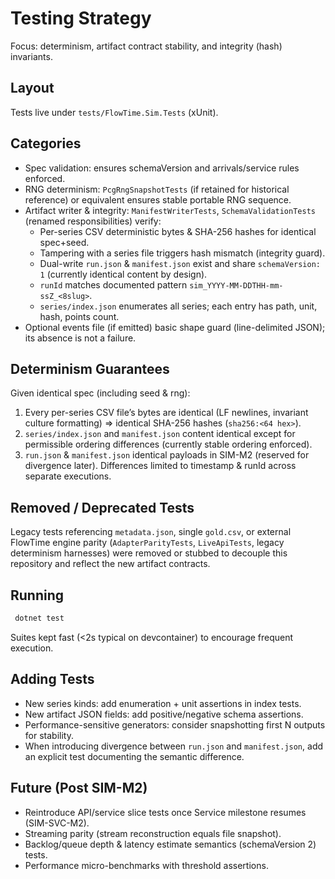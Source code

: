 # Testing Strategy

Focus: determinism, artifact contract stability, and integrity (hash) invariants.

## Layout
Tests live under `tests/FlowTime.Sim.Tests` (xUnit).

## Categories
- Spec validation: ensures schemaVersion and arrivals/service rules enforced.
- RNG determinism: `PcgRngSnapshotTests` (if retained for historical reference) or equivalent ensures stable portable RNG sequence.
- Artifact writer & integrity: `ManifestWriterTests`, `SchemaValidationTests` (renamed responsibilities) verify:
  - Per-series CSV deterministic bytes & SHA-256 hashes for identical spec+seed.
  - Tampering with a series file triggers hash mismatch (integrity guard).
  - Dual-write `run.json` & `manifest.json` exist and share `schemaVersion: 1` (currently identical content by design).
  - `runId` matches documented pattern `sim_YYYY-MM-DDTHH-mm-ssZ_<8slug>`.
  - `series/index.json` enumerates all series; each entry has path, unit, hash, points count.
- Optional events file (if emitted) basic shape guard (line-delimited JSON); its absence is not a failure.

## Determinism Guarantees
Given identical spec (including seed & rng):
1. Every per-series CSV file’s bytes are identical (LF newlines, invariant culture formatting) ⇒ identical SHA-256 hashes (`sha256:<64 hex>`).
2. `series/index.json` and `manifest.json` content identical except for permissible ordering differences (currently stable ordering enforced).
3. `run.json` & `manifest.json` identical payloads in SIM-M2 (reserved for divergence later). Differences limited to timestamp & runId across separate executions.

## Removed / Deprecated Tests
Legacy tests referencing `metadata.json`, single `gold.csv`, or external FlowTime engine parity (`AdapterParityTests`, `LiveApiTests`, legacy determinism harnesses) were removed or stubbed to decouple this repository and reflect the new artifact contracts.

## Running
```bash
 dotnet test
```
Suites kept fast (<2s typical on devcontainer) to encourage frequent execution.

## Adding Tests
- New series kinds: add enumeration + unit assertions in index tests.
- New artifact JSON fields: add positive/negative schema assertions.
- Performance-sensitive generators: consider snapshotting first N outputs for stability.
- When introducing divergence between `run.json` and `manifest.json`, add an explicit test documenting the semantic difference.

## Future (Post SIM-M2)
- Reintroduce API/service slice tests once Service milestone resumes (SIM-SVC-M2).
- Streaming parity (stream reconstruction equals file snapshot).
- Backlog/queue depth & latency estimate semantics (schemaVersion 2) tests.
- Performance micro-benchmarks with threshold assertions.
